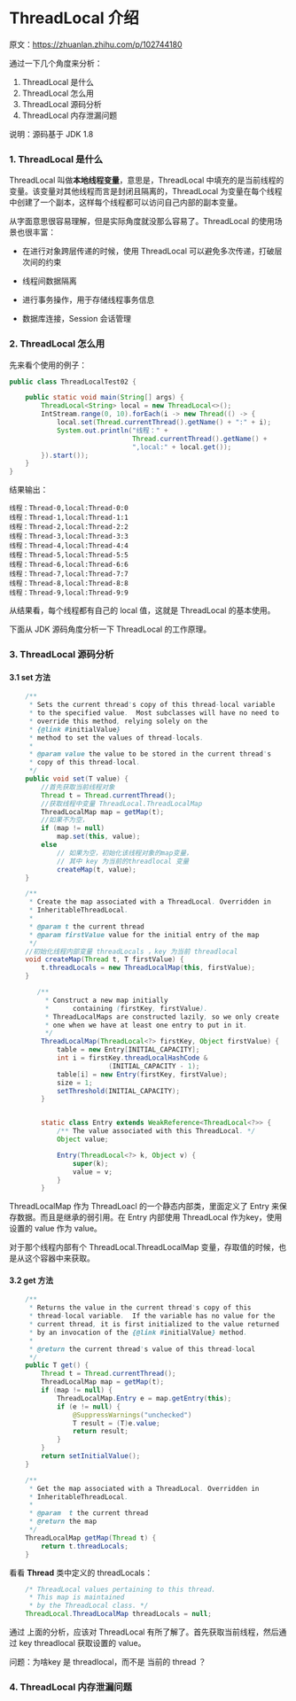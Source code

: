 # ThreadLocal 介绍

原文：https://zhuanlan.zhihu.com/p/102744180



通过一下几个角度来分析：

1. ThreadLocal 是什么
2. ThreadLocal 怎么用
3. ThreadLocal 源码分析
4. ThreadLocal 内存泄漏问题

说明：源码基于 JDK 1.8

### 1. ThreadLocal 是什么

ThreadLocal 叫做**本地线程变量**，意思是，ThreadLocal 中填充的是当前线程的变量。该变量对其他线程而言是封闭且隔离的，ThreadLocal 为变量在每个线程中创建了一个副本，这样每个线程都可以访问自己内部的副本变量。

从字面意思很容易理解，但是实际角度就没那么容易了。ThreadLocal 的使用场景也很丰富：

* 在进行对象跨层传递的时候，使用 ThreadLocal 可以避免多次传递，打破层次间的约束

* 线程间数据隔离

* 进行事务操作，用于存储线程事务信息

* 数据库连接，Session 会话管理

  

### 2. ThreadLocal 怎么用

先来看个使用的例子：

```java
public class ThreadLocalTest02 {

    public static void main(String[] args) {
        ThreadLocal<String> local = new ThreadLocal<>();
        IntStream.range(0, 10).forEach(i -> new Thread(() -> {
            local.set(Thread.currentThread().getName() + ":" + i);
            System.out.println("线程：" + 
                               Thread.currentThread().getName() + 
                               ",local:" + local.get());
        }).start());
    }
}
```

结果输出：

```shell
线程：Thread-0,local:Thread-0:0
线程：Thread-1,local:Thread-1:1
线程：Thread-2,local:Thread-2:2
线程：Thread-3,local:Thread-3:3
线程：Thread-4,local:Thread-4:4
线程：Thread-5,local:Thread-5:5
线程：Thread-6,local:Thread-6:6
线程：Thread-7,local:Thread-7:7
线程：Thread-8,local:Thread-8:8
线程：Thread-9,local:Thread-9:9
```

从结果看，每个线程都有自己的 local 值，这就是 ThreadLocal 的基本使用。

下面从 JDK 源码角度分析一下 ThreadLocal 的工作原理。

### 3. ThreadLocal 源码分析

#### 3.1 set 方法

```java
    /**
     * Sets the current thread's copy of this thread-local variable
     * to the specified value.  Most subclasses will have no need to
     * override this method, relying solely on the
     * {@link #initialValue}
     * method to set the values of thread-locals.
     *
     * @param value the value to be stored in the current thread's 
     * copy of this thread-local.
     */
    public void set(T value) {
        //首先获取当前线程对象
        Thread t = Thread.currentThread();
        //获取线程中变量 ThreadLocal.ThreadLocalMap
        ThreadLocalMap map = getMap(t);
        //如果不为空，
        if (map != null)
            map.set(this, value);
        else
            // 如果为空，初始化该线程对象的map变量，
            // 其中 key 为当前的threadlocal 变量
            createMap(t, value);
    }

    /**
     * Create the map associated with a ThreadLocal. Overridden in
     * InheritableThreadLocal.
     *
     * @param t the current thread
     * @param firstValue value for the initial entry of the map
     */
    //初始化线程内部变量 threadLocals ，key 为当前 threadlocal
    void createMap(Thread t, T firstValue) {
        t.threadLocals = new ThreadLocalMap(this, firstValue);
    }

       /**
         * Construct a new map initially 
         *      containing (firstKey, firstValue).
         * ThreadLocalMaps are constructed lazily, so we only create
         * one when we have at least one entry to put in it.
         */
        ThreadLocalMap(ThreadLocal<?> firstKey, Object firstValue) {
            table = new Entry[INITIAL_CAPACITY];
            int i = firstKey.threadLocalHashCode & 
                         (INITIAL_CAPACITY - 1);
            table[i] = new Entry(firstKey, firstValue);
            size = 1;
            setThreshold(INITIAL_CAPACITY);
        }


        static class Entry extends WeakReference<ThreadLocal<?>> {
            /** The value associated with this ThreadLocal. */
            Object value;

            Entry(ThreadLocal<?> k, Object v) {
                super(k);
                value = v;
            }
        }
```

ThreadLocalMap 作为 ThreadLoacl 的一个静态内部类，里面定义了 Entry 来保存数据。而且是继承的弱引用。在 Entry 内部使用 ThreadLocal 作为key，使用设置的 value 作为 value。

对于那个线程内部有个 ThreadLocal.ThreadLocalMap 变量，存取值的时候，也是从这个容器中来获取。

#### 3.2 get 方法

```java
    /**
     * Returns the value in the current thread's copy of this
     * thread-local variable.  If the variable has no value for the
     * current thread, it is first initialized to the value returned
     * by an invocation of the {@link #initialValue} method.
     *
     * @return the current thread's value of this thread-local
     */
    public T get() {
        Thread t = Thread.currentThread();
        ThreadLocalMap map = getMap(t);
        if (map != null) {
            ThreadLocalMap.Entry e = map.getEntry(this);
            if (e != null) {
                @SuppressWarnings("unchecked")
                T result = (T)e.value;
                return result;
            }
        }
        return setInitialValue();
    }

    /**
     * Get the map associated with a ThreadLocal. Overridden in
     * InheritableThreadLocal.
     *
     * @param  t the current thread
     * @return the map
     */
    ThreadLocalMap getMap(Thread t) {
        return t.threadLocals;
    }
```

看看 **Thread** 类中定义的 threadLocals：

```java
    /* ThreadLocal values pertaining to this thread. 
     * This map is maintained
     * by the ThreadLocal class. */
    ThreadLocal.ThreadLocalMap threadLocals = null;
```

通过 上面的分析，应该对 ThreadLocal 有所了解了。首先获取当前线程，然后通过 key threadlocal 获取设置的 value。

问题：为啥key 是 threadlocal，而不是 当前的 thread ？

### 4. ThreadLocal 内存泄漏问题